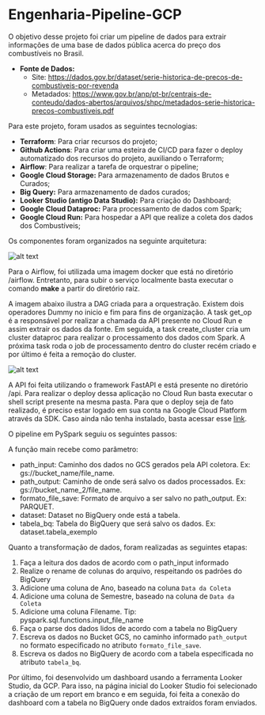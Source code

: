 # Engenharia-Pipeline-GCP

O objetivo desse projeto foi criar um pipeline de dados para extrair informações de uma base de dados pública acerca do preço dos combustíveis no Brasil. 

- **Fonte de Dados:** 
  - Site: https://dados.gov.br/dataset/serie-historica-de-precos-de-combustiveis-por-revenda
  - Metadados: https://www.gov.br/anp/pt-br/centrais-de-conteudo/dados-abertos/arquivos/shpc/metadados-serie-historica-precos-combustiveis.pdf

Para este projeto, foram usados as seguintes tecnologias: 

- **Terraform**: Para criar recursos do projeto;
- **Github Actions**: Para criar uma esteira de CI/CD para fazer o deploy automatizado dos recursos do projeto, auxiliando o Terraform;
- **Airflow**: Para realizar a tarefa de orquestrar o pipeline;
- **Google Cloud Storage:** Para armazenamento de dados Brutos e Curados;
- **Big Query:** Para armazenamento de dados curados;
- **Looker Studio (antigo Data Studio):** Para criação do Dashboard;
- **Google Cloud Dataproc:** Para processamento de dados com Spark;
- **Google Cloud Run:** Para hospedar a API que realize a coleta dos dados dos Combustíveis;

Os componentes foram organizados na seguinte arquitetura: 

![alt text](./img/combustiveis_brasil.png)

Para o Airflow, foi utilizada uma imagem docker que está no diretório /airflow. Entretanto, para  subir o serviço localmente basta executar o comando **make** a partir do diretório raiz. 

A imagem abaixo ilustra a DAG criada para a orquestração. Existem dois operadores Dummy no inicio e fim para fins de organização. A task get_op é a responsável por realizar a chamada da API presente no Cloud Run e assim extrair os dados da fonte. Em seguida, a task create_cluster cria um cluster dataproc para realizar o processamento dos dados com Spark. A próxima task roda o job de processamento dentro do cluster recém criado e por último é feita a remoção do cluster.

![alt text](./img/dag.png)

A API foi feita utilizando o framework FastAPI e está presente no diretório /api. Para realizar o deploy dessa aplicação no Cloud Run basta executar o shell script presente na mesma pasta. Para que o deploy seja de fato realizado, é preciso estar logado em sua conta na Google Cloud Platform através da SDK. Caso ainda não tenha instalado, basta acessar esse [link](https://cloud.google.com/sdk/docs/install-sdk).

O pipeline em PySpark seguiu os seguintes passos: 

A função main recebe como parâmetro:
- path_input: Caminho dos dados no GCS gerados pela API coletora. Ex: gs://bucket_name/file_name.
- path_output: Caminho de onde será salvo os dados processados. Ex: gs://bucket_name_2/file_name.
- formato_file_save: Formato de arquivo a ser salvo no path_output. Ex: PARQUET.
- dataset: Dataset no BigQuery onde está a tabela.
- tabela_bq: Tabela do BigQuery que será salvo os dados. Ex: dataset.tabela_exemplo

Quanto a transformação de dados, foram realizadas as seguintes etapas: 

1. Faça a leitura dos dados de acordo com o path_input informado
2. Realize o rename de colunas do arquivo, respeitando os padrões do BigQuery
3. Adicione uma coluna de Ano, baseado na coluna `Data da Coleta`
4. Adicione uma coluna de Semestre, baseado na coluna de `Data da Coleta`
5. Adicione uma coluna Filename. Tip: pyspark.sql.functions.input_file_name
6. Faça o parse dos dados lidos de acordo com a tabela no BigQuery
7. Escreva os dados no Bucket GCS, no caminho informado `path_output`
no formato especificado no atributo `formato_file_save`.
8. Escreva os dados no BigQuery de acordo com a tabela especificada no atributo `tabela_bq`.

Por último, foi desenvolvido um dashboard usando a ferramenta Looker Studio, da GCP. Para isso, na página inicial do Looker Studio foi selecionado a criação de um report em branco e em seguida, foi feita a conexão do dashboard com a tabela no BigQuery onde dados extraídos foram enviados. 
